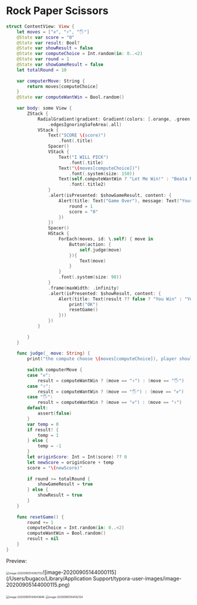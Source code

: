 # Rock Paper Scissors

```swift
struct ContentView: View {
    let moves = ["✊", "✌️", "🖐"]
    @State var score = "0"
    @State var result: Bool?
    @State var showResult = false
    @State var computeChoice = Int.random(in: 0..<2)
    @State var round = 1
    @State var showGameResult = false
    let totalRound = 10
    
    var computerMove: String {
        return moves[computeChoice]
    }
    @State var computeWantWin = Bool.random()
    
    var body: some View {
        ZStack {
            RadialGradient(gradient: Gradient(colors: [.orange, .green, .purple, .pink, .red]), center: .center, startRadius: 20, endRadius: 800)
                .edgesIgnoringSafeArea(.all)
            VStack {
                Text("SCORE \(score)")
                    .font(.title)
                Spacer()
                VStack {
                    Text("I WILL PICK")
                        .font(.title)
                    Text("\(moves[computeChoice])")
                        .font(.system(size: 150))
                    Text(self.computeWantWin ? "Let Me Win!" : "Beata Me!")
                        .font(.title2)
                }
                .alert(isPresented: $showGameResult, content: {
                    Alert(title: Text("Game Over"), message: Text("Your score is \(score)"), dismissButton: .default(Text("OK")){
                        round = 1
                        score = "0"
                    })
                })
                Spacer()
                HStack {
                    ForEach(moves, id: \.self) { move in
                        Button(action: {
                            self.judge(move)
                        }){
                            Text(move)
                        }
                    }
                    .font(.system(size: 90))
                }
                .frame(maxWidth: .infinity)
                .alert(isPresented: $showResult, content: {
                    Alert(title: Text(result ?? false ? "You Win" : "You Lose"), message: Text("round : \(round)"), dismissButton: .default(Text("🆗"), action: {
                        print("OK")
                        resetGame()
                    }))
                })
            }
            
        }
    }
    
    func judge(_ move: String) {
        print("the compute choose \(moves[computeChoice]), player should \(computeWantWin ? "win" : "lose"), and the player choose \(move)")
        
        switch computerMove {
        case "✊":
            result = computeWantWin ? (move == "✌️") : (move == "🖐")
        case "✌️":
            result = computeWantWin ? (move == "🖐") : (move == "✊")
        case "🖐":
            result = computeWantWin ? (move == "✊") : (move == "✌️")
        default:
            assert(false)
        }
        var temp = 0
        if result! {
            temp = 1
        } else {
            temp = -1
        }
        let originScore: Int = Int(score) ?? 0
        let newScore = originScore + temp
        score = "\(newScore)"
        
        if round >= totalRound {
            showGameResult = true
        } else {
            showResult = true
        }
    }
    
    func resetGame() {
        round += 1
        computeChoice = Int.random(in: 0..<2)
        computeWantWin = Bool.random()
        result = nil
    }
}
```

Preview:

<img src="/Users/bugaco/Library/Application Support/typora-user-images/image-20200905143921132.png" alt="image-20200905143921132" style="zoom:50%;" />![image-20200905144000115](/Users/bugaco/Library/Application Support/typora-user-images/image-20200905144000115.png)

<img src="/Users/bugaco/Library/Application Support/typora-user-images/image-20200905144043648.png" alt="image-20200905144043648" style="zoom:50%;" />

<img src="/Users/bugaco/Library/Application Support/typora-user-images/image-20200905144142124.png" alt="image-20200905144142124" style="zoom:50%;" />



